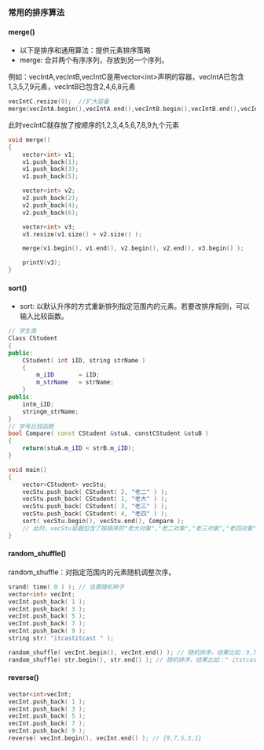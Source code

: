 ### 常用的排序算法
#### merge() 
- 以下是排序和通用算法：提供元素排序策略
- merge:    合并两个有序序列，存放到另一个序列。

例如：vecIntA,vecIntB,vecIntC是用vector&lt;int>声明的容器，vecIntA已包含1,3,5,7,9元素，vecIntB已包含2,4,6,8元素
```c++
vecIntC.resize(9);  //扩大容量
merge(vecIntA.begin(),vecIntA.end(),vecIntB.begin(),vecIntB.end(),vecIntC.begin());
```
此时vecIntC就存放了按顺序的1,2,3,4,5,6,7,8,9九个元素
```C++
void merge()
{
	vector<int> v1;
	v1.push_back(1);
	v1.push_back(3);
	v1.push_back(5);

	vector<int> v2;
	v2.push_back(2);
	v2.push_back(4);
	v2.push_back(6);

	vector<int> v3;
	v3.resize(v1.size() + v2.size() );

	merge(v1.begin(), v1.end(), v2.begin(), v2.end(), v3.begin() );

	printV(v3);
}
```

#### sort() 
- sort:  以默认升序的方式重新排列指定范围内的元素。若要改排序规则，可以输入比较函数。

```C++
// 学生类
Class CStudent
{
public:
	CStudent( int iID, string strName )
	{
		m_iID		= iID;
		m_strName	= strName;
	}
public:
	intm_iID;
	stringm_strName;
}
// 学号比较函数
bool Compare( const CStudent &stuA, constCStudent &stuB )
{
	return(stuA.m_iID < strB.m_iID);
}

void main()
{
	vector<CStudent> vecStu;
	vecStu.push_back( CStudent( 2, "老二" ) );
	vecStu.push_back( CStudent( 1, "老大" ) );
	vecStu.push_back( CStudent( 3, "老三" ) );
	vecStu.push_back( CStudent( 4, "老四" ) );
	sort( vecStu.begin(), vecStu.end(), Compare );
	// 此时，vecStu容器包含了按顺序的"老大对象","老二对象","老三对象","老四对象"
}
```

#### random_shuffle() 
random_shuffle：对指定范围内的元素随机调整次序。

```C++
srand( time( 0 ) ); // 设置随机种子
vector<int> vecInt;
vecInt.push_back( 1 );
vecInt.push_back( 3 );
vecInt.push_back( 5 );
vecInt.push_back( 7 );
vecInt.push_back( 9 );
string str( "itcastitcast " );

random_shuffle( vecInt.begin(), vecInt.end() ); // 随机排序，结果比如：9,7,1,5,3
random_shuffle( str.begin(), str.end() ); // 随机排序，结果比如：" itstcasticat"
```
#### reverse()

```C++
vector<int>vecInt;
vecInt.push_back( 1 );
vecInt.push_back( 3 );
vecInt.push_back( 5 );
vecInt.push_back( 7 );
vecInt.push_back( 9 );
reverse( vecInt.begin(), vecInt.end() ); // {9,7,5,3,1}
```